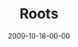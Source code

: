 ---
layout: message
category: message
series: "The Garden"
title: "Roots"
date: 2009-10-18-00-00
message_id: 586
description: "Chuck Mingo discusses the importance of spending time in good soil."
video: "https://s3.amazonaws.com/crossroadsvideomessages/Web.mp4"
video-duration: "40:59"
video-image: "http://s3.amazonaws.com/crossroads-media/images/legacy/content/Web.jpg"
audio: "http://s3.amazonaws.com/crossroadsaudiomessages/Web.mp3"
audio-duration: "40:59"
notes-description: ""
notes: "http://s3.amazonaws.com/crossroads-media/media/legacy/documents/SN_10_17-18_09.pdf"
notes-title: "Roots (Study Notes)"
program: "http://s3.amazonaws.com/crossroads-media/media/legacy/documents/10_17-18_09Program.pdf"
flag: "N"
---